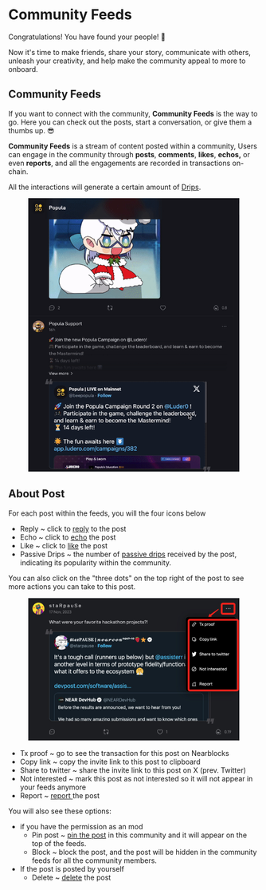 # Community Feeds

Congratulations! You have found your people! 👋&#x20;

Now it's time to make friends, share your story, communicate with others, unleash your creativity, and help make the community appeal to more to onboard.

## Community Feeds

If you want to connect with the community, **Community Feeds** is the way to go. Here you can check out the posts, start a conversation, or give them a thumbs up. 😎

**Community Feeds** is a stream of content posted within a community, Users can engage in the community through **posts**, **comments**, **likes**, **echos,** or even **reports**, and all the engagements are recorded in transactions on-chain.

All the interactions will generate a certain amount of [Drips](https://www.notion.so/5-Drips-Drip-Royalties-c65860c21a0e45cfa59d5dda0b35e131?pvs=21).

<figure><img src="../../.gitbook/assets/Kapture 2023-12-08 at 13.55.56.gif" alt=""><figcaption></figcaption></figure>

## About Post

For each post within the feeds, you will the four icons below

* Reply \~ click to [reply](reply.md) to the post
* Echo \~ click to [echo](../echo.md) the post
* Like \~ click to [like](like.md) the post
* Passive Drips \~ the number of [passive drips](../../drips-and-drip-royalties/earn-drips/#passive-drips) received by the post, indicating its popularity within the community.

You can also click on the "three dots" on the top right of the post to see more actions you can take to this post.

<figure><img src="../../.gitbook/assets/image (10).png" alt=""><figcaption></figcaption></figure>

* Tx proof \~ go to see the transaction for this post on Nearblocks
* Copy link \~ copy the invite link to this post to clipboard
* Share to twitter \~ share the invite link to this post on X (prev. Twitter)
* Not interested \~ mark this post as not interested so it will not appear in your feeds anymore
* Report \~ [report](report-and-delete.md)[ ](report-and-delete.md#report)the post

You will also see these options:

* if you have the permission as an mod
  * Pin post \~ [pin the post](../../community-builders/manage-communities.md#pinned-posts) in this community and it will appear on the top of the feeds.
  * Block \~ block the post, and the post will be hidden in the community feeds for all the community members.
* If the post is posted by yourself
  * Delete \~ [delete](report-and-delete.md#delete) the post

